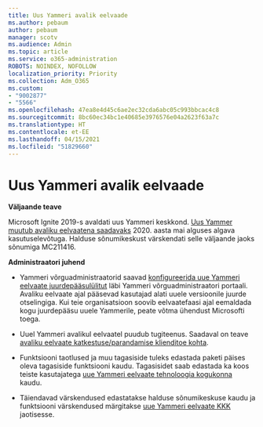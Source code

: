 ```yaml
---
title: Uus Yammeri avalik eelvaade
ms.author: pebaum
author: pebaum
manager: scotv
ms.audience: Admin
ms.topic: article
ms.service: o365-administration
ROBOTS: NOINDEX, NOFOLLOW
localization_priority: Priority
ms.collection: Adm_O365
ms.custom:
- "9002877"
- "5566"
ms.openlocfilehash: 47ea8e4d45c6ae2ec32cda6abc05c993bbcac4c8
ms.sourcegitcommit: 8bc60ec34bc1e40685e3976576e04a2623f63a7c
ms.translationtype: HT
ms.contentlocale: et-EE
ms.lasthandoff: 04/15/2021
ms.locfileid: "51829660"
---
```

# <a name="new-yammer-public-preview"></a>Uus Yammeri avalik eelvaade

**Väljaande teave**

Microsoft Ignite 2019-s avaldati uus Yammeri keskkond. [Uus Yammer muutub avaliku eelvaatena saadavaks](https://docs.microsoft.com/yammer/get-started-with-yammer/newyammer-faq) 2020. aasta mai alguses algava kasutuselevõtuga. Halduse sõnumikeskust värskendati selle väljaande jaoks sõnumiga MC211416.

**Administraatori juhend**

- Yammeri võrguadministraatorid saavad [konfigureerida uue Yammeri eelvaate juurdepääsulülitut](https://docs.microsoft.com/yammer/get-started-with-yammer/administrative-settings-opt-in-newyammer) läbi Yammeri võrguadministraatori portaali. Avaliku eelvaate ajal pääsevad kasutajad alati uuele versioonile juurde otselingiga. Kui teie organisatsioon soovib eelvaatefaasi ajal eemaldada kogu juurdepääsu uuele Yammerile, peate võtma ühendust Microsofti toega.

- Uuel Yammeri avalikul eelvaatel puudub tugiteenus. Saadaval on teave [avaliku eelvaate katkestuse/parandamise klienditoe kohta](https://docs.microsoft.com/yammer/get-started-with-yammer/newyammer-faq#yammer-preview-customer-support).

- Funktsiooni taotlused ja muu tagasiside tuleks edastada paketi päises oleva tagasiside funktsiooni kaudu. Tagasisidet saab edastada ka koos teiste kasutajatega [uue Yammeri eelvaate tehnoloogia kogukonna](https://techcommunity.microsoft.com/t5/new-yammer-preview/bd-p/NewYammerPreview) kaudu.

- Täiendavad värskendused edastatakse halduse sõnumikeskuse kaudu ja funktsiooni värskendused märgitakse [uue Yammeri eelvaate KKK](https://docs.microsoft.com/yammer/get-started-with-yammer/newyammer-faq) jaotisesse.
